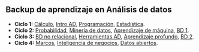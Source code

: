 ## Backup de aprendizaje en Análisis de datos

 <ul>
    <li><strong>Ciclo 1:</strong>
        <a href="https://github.com/eduudebx/analisis-datos/tree/main/ciclo-1/matematica">Cálculo</a>, 
        <a href="https://github.com/eduudebx/analisis-datos/tree/main/ciclo-1/intro-bd">Intro AD</a>, 
        <a href="https://github.com/eduudebx/analisis-datos/tree/main/ciclo-1/programacion">Programación</a>, 
        <a href="https://github.com/eduudebx/analisis-datos/tree/main/ciclo-1/estadistica">Estadística</a>.
    </li>
    <li><strong>Ciclo 2:</strong>
        <a href="">Probabilidad</a>, 
        <a href="">Minería de datos</a>, 
        <a href="">Aprendizaje de máquina</a>, 
        <a href="">BD 1</a>.
    </li>
    <li><strong>Ciclo 3:</strong>
        <a href="">BD no relacional</a>, 
        <a href="">Herramientas AD</a>, 
        <a href="">Aprendizaje profundo</a>, 
        <a href="">BD 2</a>.
    </li>
    <li><strong>Ciclo 4:</strong>
        <a href="">Marcos</a>, 
        <a href="">Inteligencia de negocios</a>, 
        <a href="">Datos abiertos</a>.
    </li>
</ul>
